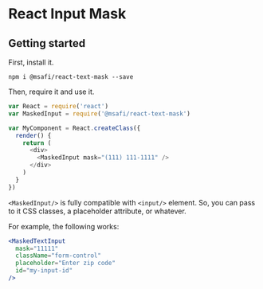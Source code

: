 # React Input Mask

## Getting started

First, install it.

```
npm i @msafi/react-text-mask --save
```

Then, require it and use it.

```js
var React = require('react')
var MaskedInput = require('@msafi/react-text-mask')

var MyComponent = React.createClass({
  render() {
    return (
      <div>
        <MaskedInput mask="(111) 111-1111" />
      </div>
    )
  }
})
```

`<MaskedInput/>` is fully compatible with `<input/>` element. So, you can
pass to it CSS classes, a placeholder attribute, or whatever.

For example, the following works:

```jsx
<MaskedTextInput
  mask="11111"
  className="form-control"
  placeholder="Enter zip code"
  id="my-input-id"
/>
```
